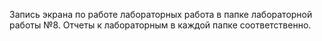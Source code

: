 Запись экрана по работе лабораторных работа в папке лабораторной работы №8. Отчеты к лабораторным в каждой папке соответственно. 
